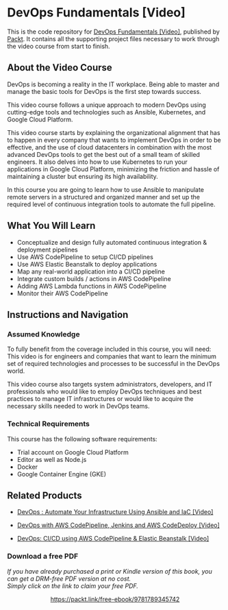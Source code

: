 # DevOps Fundamentals [Video]
This is the code repository for [DevOps Fundamentals [Video]](https://www.packtpub.com/networking-and-servers/devops-fundamentals-video?utm_source=github&utm_medium=repository&utm_campaign=9781789345742), published by [Packt](https://www.packtpub.com/?utm_source=github). It contains all the supporting project files necessary to work through the video course from start to finish.
## About the Video Course
DevOps is becoming a reality in the IT workplace. Being able to master and manage the basic tools for DevOps is the first step towards success.

This video course follows a unique approach to modern DevOps using cutting-edge tools and technologies such as Ansible, Kubernetes, and Google Cloud Platform.

This video course starts by explaining the organizational alignment that has to happen in every company that wants to implement DevOps in order to be effective, and the use of cloud datacenters in combination with the most advanced DevOps tools to get the best out of a small team of skilled engineers. It also delves into how to use Kubernetes to run your applications in Google Cloud Platform, minimizing the friction and hassle of maintaining a cluster but ensuring its high availability.

In this course you are going to learn how to use Ansible to manipulate remote servers in a structured and organized manner and set up the required level of continuous integration tools to automate the full pipeline.

<H2>What You Will Learn</H2>
<DIV class=book-info-will-learn-text>
<UL>
<LI><SPAN id=what_you_will_learn_c class=sugar_field>Conceptualize and design fully automated continuous integration &amp; deployment pipelines</SPAN> 
<LI><SPAN id=what_you_will_learn_c class=sugar_field>Use AWS CodePipeline to setup CI/CD pipelines</SPAN> 
<LI><SPAN id=what_you_will_learn_c class=sugar_field>Use AWS Elastic Beanstalk to deploy applications</SPAN> 
<LI><SPAN id=what_you_will_learn_c class=sugar_field>Map any real-world application into a CI/CD pipeline</SPAN> 
<LI><SPAN id=what_you_will_learn_c class=sugar_field>Integrate custom builds / actions in AWS CodePipeline</SPAN> 
<LI><SPAN id=what_you_will_learn_c class=sugar_field>Adding AWS Lambda functions in AWS CodePipeline</SPAN> 
<LI><SPAN id=what_you_will_learn_c class=sugar_field>Monitor their AWS CodePipeline</SPAN> </LI></UL></DIV>

## Instructions and Navigation
### Assumed Knowledge
To fully benefit from the coverage included in this course, you will need:<br/>
This video is for engineers and companies that want to learn the minimum set of required technologies and processes to be successful in the DevOps world.

This video course also targets system administrators, developers, and IT professionals who would like to employ DevOps techniques and best practices to manage IT infrastructures or would like to acquire the necessary skills needed to work in DevOps teams.
### Technical Requirements
This course has the following software requirements:<br/>
<UL>
<LI>Trial account on Google Cloud Platform
<LI>Editor as well as Node.js
<LI>Docker
<LI>Google Container Engine (GKE)</LI></UL>

## Related Products
* [DevOps : Automate Your Infrastructure Using Ansible and IaC [Video]](https://www.packtpub.com/application-development/devops-automate-your-infrastructure-using-ansible-and-iac-video?utm_source=github&utm_medium=repository&utm_campaign=9781788994453)

* [DevOps with AWS CodePipeline, Jenkins and AWS CodeDeploy [Video]](https://www.packtpub.com/web-development/devops-aws-codepipeline-jenkins-and-aws-codedeploy-video?utm_source=github&utm_medium=repository&utm_campaign=9781788990332)

* [DevOps: CI/CD using AWS CodePipeline & Elastic Beanstalk [Video]](https://www.packtpub.com/web-development/devops-cicd-using-aws-codepipeline-elastic-beanstalk-video?utm_source=github&utm_medium=repository&utm_campaign=9781788395564)

### Download a free PDF

 <i>If you have already purchased a print or Kindle version of this book, you can get a DRM-free PDF version at no cost.<br>Simply click on the link to claim your free PDF.</i>
<p align="center"> <a href="https://packt.link/free-ebook/9781789345742">https://packt.link/free-ebook/9781789345742 </a> </p>